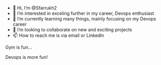 - 👋 Hi, I’m @Sfarrukh2
- 👀 I’m interested in exceling further in  my career, Devops enthusiast
- 🌱 I’m currently learning many things, mainly focusing on my Devops career
- 💞️ I’m looking to collaborate on new and exciting projects
- 📫 How to reach me is via email or Linkedln 

<!---
Sfarrukh2/Sfarrukh2 is a ✨ special ✨ repository because its `README.md` (this file) appears on your GitHub profile.
You can click the Preview link to take a look at your changes.
---> Gym is fun...
Devops is more fun!

